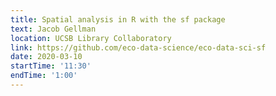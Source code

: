 ```yaml
---
title: Spatial analysis in R with the sf package
text: Jacob Gellman
location: UCSB Library Collaboratory
link: https://github.com/eco-data-science/eco-data-sci-sf
date: 2020-03-10
startTime: '11:30'
endTime: '1:00'
---
```

